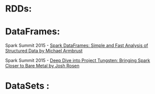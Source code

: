 
# RDDs: 


# DataFrames:

Spark Summit 2015 - [Spark DataFrames: Simple and Fast Analysis of Structured Data by Michael Armbrust](https://spark-summit.org/2015/speakers/michael-armbrust/)

Spark Summit 2015 - [Deep Dive into Project Tungsten: Bringing Spark Closer to Bare Metal by Josh Rosen](https://spark-summit.org/2015/events/deep-dive-into-project-tungsten-bringing-spark-closer-to-bare-metal/)

# DataSets :
